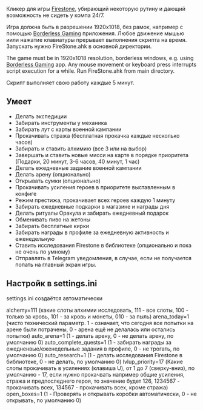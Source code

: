 Кликер для игры [Firestone](https://store.steampowered.com/app/1013320/Firestone/), убирающий некоторую рутину и дающий возможность не сидеть у компа 24/7.

Игра должна быть в разрешении 1920x1018, без рамок, например с помощью [Borderless Gaming](https://github.com/Codeusa/Borderless-Gaming/releases) приложения.
Любое движение мышью иили нажатие клавиатуры прерывает выполнения скрипта на время.
Запускать нужно FireStone.ahk в основной директории.

The game must be in 1920x1018 resolution, borderless windows, e.g. using [Borderless Gaming](https://github.com/Codeusa/Borderless-Gaming/releases) app.
Any mouse movement or keyboard press interrupts script execution for a while.
Run FireStone.ahk from main directory.

Скрипт выполняет свою работу каждые 5 минут.

## Умеет
* Делать экспедиции
* Забирать инструменты у механика
* Забирать лут с карты военной кампании
* Прокачивать стража (бесплатная прокачка каждые несколько часов)
* Забирать и ставить алхимию (все 3 или на выбор)
* Завершать и ставить новые мисси на карте в порядке приоритета (Подарки, 20 минут, 3-6 часов, 40 минут, 1 час)
* Делать ежедневные задание военной кампании
* Делать арену (опционально)
* Открывать сумки (опционально)
* Прокачивать усиления героев в приоритете выставленным в конфиге
* Режим престижа, прокачивает всех героев каждую 1 минуту
* Забирать ежедневные подкарки в магазине и награды дня
* Делать ритуалы Оракула и забирать ежедневный подарок
* Обменивать пиво на жетоны
* Забирать бесплатные кирки
* Забирать награды в профиле за ежедневную активность и еженедельную
* Ставить исследования Firestone в библиотеке (опционально и пока не очень по умному)
* Отправлять в Telegram уведомления, в случае, если не получается попать на главный экран игры.

## Настройк в settings.ini
settings.ini создаётся автоматически

alchemy=111 (какие слоты алхимии исследовать, 111 - все слоты, 100 - только за кровь, 101 - за кровь и монеты, 010 - за пыль)
arena_today=1 (чисто технический параметр. 1 - означает, что сегодня все попытки на арене были потрачены, 0 - арена ещё не делалась или остались попытки)
auto_arena=1 (1 - делать арену, 0 - не делать арену, по умолчанию 0)
auto_complete_quests=1 (1 - забирать награды за ежедненвые/еженедельные задания в профиле, 0 - не трогать, по умолчанию 0)
auto_research=1 (1 - делать исследования Firestone в библиотеке, 0 - не делать, по умолчанию 0)
lvlup_priority=17 (Какие слоты прокачивать в усилениях (клавиша U), от 1 до 7 (сверху-вниз), по умолчанию - 17, если нужно прокачвать например общие усиления, стража и предпоследнего героя, то значение будет 126, 1234567 - прокачивать всех, 134567 - прокачивать всех, кроме стража)
open_boxes=1 (1 - Проверять и открывать коробки автоматически, 0 - не открывать, по умолчанию 0)
